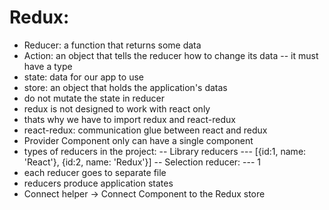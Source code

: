 # Redux:
- Reducer: a function that returns some data
- Action: an object that tells the reducer how to change its data
-- it must have a type
- state: data for our app to use
- store: an object that holds the application's datas
- do not mutate the state in reducer
- redux is not designed to work with react only
- thats why we have to import redux and react-redux
- react-redux: communication glue between react and redux
- Provider Component only can have a single component
- types of reducers in the project:
-- Library reducers
--- [{id:1, name: 'React'}, {id:2, name: 'Redux'}]
-- Selection reducer:
--- 1
- each reducer goes to separate file
- reducers produce application states
- Connect helper -> Connect Component to the Redux store

